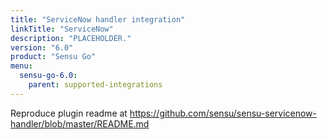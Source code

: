 ```yaml
---
title: "ServiceNow handler integration"
linkTitle: "ServiceNow"
description: "PLACEHOLDER."
version: "6.0"
product: "Sensu Go"
menu: 
  sensu-go-6.0:
    parent: supported-integrations
---
```


Reproduce plugin readme at https://github.com/sensu/sensu-servicenow-handler/blob/master/README.md


